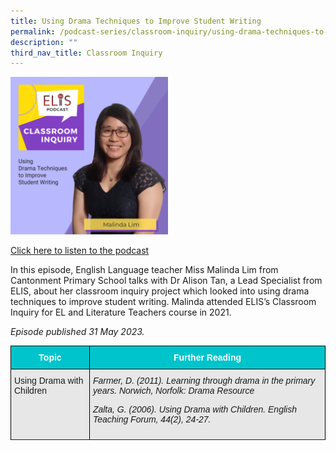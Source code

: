 ```yaml
---
title: Using Drama Techniques to Improve Student Writing
permalink: /podcast-series/classroom-inquiry/using-drama-techniques-to-improve-student-writing/
description: ""
third_nav_title: Classroom Inquiry
---
```

<img src="/images/ci%208%20malinda.png" style="width:50%">

<a href="https://open.spotify.com/episode/2XBY54N6MOvcuFJRC66ILG?si=54589d11009640ae">Click here to listen to the podcast</a>

In this episode, English Language teacher Miss Malinda Lim from Cantonment Primary School talks with Dr Alison Tan, a Lead Specialist from ELIS, about her classroom inquiry project which looked into using drama techniques to improve student writing. Malinda attended ELIS’s Classroom Inquiry for EL and Literature Teachers course in 2021.

<style type="text/css">
.tg  {border-collapse:collapse;border-spacing:0;}
.tg td{border-color:black;border-style:solid;border-width:1px;font-family:Arial, sans-serif;font-size:14px;
  overflow:hidden;padding:10px 5px;word-break:normal;}
.tg th{border-color:black;border-style:solid;border-width:1px;font-family:Arial, sans-serif;font-size:14px;
  font-weight:normal;overflow:hidden;padding:10px 5px;word-break:normal;}
.tg .tg-htg2{background-color:#00C4CC;color:#FFF;font-weight:bold;text-align:center;vertical-align:middle}
.tg .tg-ag2m{background-color:#E7E7E7;text-align:left;vertical-align:top}
.tg .tg-hvv7{background-color:#E7E7E7;font-style:italic;text-align:left;vertical-align:top}
.tg .tg-rfng{background-color:#D4D4D4;text-align:left;vertical-align:top}
</style>


_Episode published 31 May 2023._




<table class="tg">
<thead>
  <tr>
    <th class="tg-htg2"><span style="font-weight:600;color:#FFF;background-color:#00C4CC">Topic</span></th>
    <th class="tg-htg2"><span style="font-weight:600;color:#FFF;background-color:#00C4CC">Further Reading</span></th>
  </tr>
</thead>
<tbody>
  <tr>
    <td class="tg-ag2m">Using Drama with Children</td>
    <td class="tg-hvv7">Farmer, D. (2011). Learning through drama in the primary years. Norwich, Norfolk: Drama Resource

Zalta, G. (2006). Using Drama with Children. English Teaching Forum, 44(2), 24-27.
<br></td>
  </tr>
  <tr>
    
  </tr>
</tbody></table>